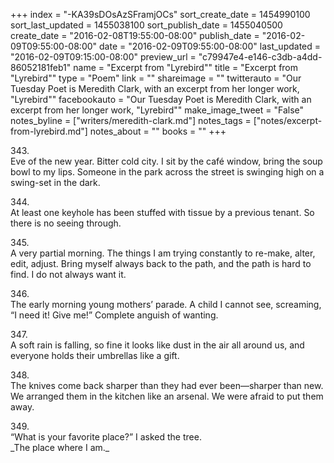 +++
index = "-KA39sDOsAzSFramjOCs"
sort_create_date = 1454990100
sort_last_updated = 1455038100
sort_publish_date = 1455040500
create_date = "2016-02-08T19:55:00-08:00"
publish_date = "2016-02-09T09:55:00-08:00"
date = "2016-02-09T09:55:00-08:00"
last_updated = "2016-02-09T09:15:00-08:00"
preview_url = "c79947e4-e146-c3db-a4dd-86052181feb1"
name = "Excerpt from \"Lyrebird\""
title = "Excerpt from \"Lyrebird\""
type = "Poem"
link = ""
shareimage = ""
twitterauto = "Our Tuesday Poet is Meredith Clark, with an excerpt from her longer work, \"Lyrebird\""
facebookauto = "Our Tuesday Poet is Meredith Clark, with an excerpt from her longer work, \"Lyrebird\""
make_image_tweet = "False"
notes_byline = ["writers/meredith-clark.md"]
notes_tags = ["notes/excerpt-from-lyrebird.md"]
notes_about = ""
books = ""
+++
<p class="prose-poem">
	343.<br>
Eve of the new year. Bitter cold city. I sit by the café window, bring the soup bowl to my lips. Someone in the park across the street is swinging high on a swing-set in the dark.
</p>

<p class="prose-poem">
	344.<br>
At least one keyhole has been stuffed with tissue by a previous tenant. So there is no seeing through.
</p>


<p class="prose-poem">
	345.<br>
A very partial morning. The things I am trying constantly to re-make, alter, edit, adjust. Bring myself always back to the path, and the path is hard to find. I do not always want it.
</p>


<p class="prose-poem">
	346.<br>
The early morning young mothers’ parade. A child I cannot see, screaming, “I need it! Give me!” Complete anguish of wanting.
</p>


<p class="prose-poem">
	347.<br>
A soft rain is falling, so fine it looks like dust in the air all around us, and everyone holds their umbrellas like a gift.
</p>


<p class="prose-poem">
	348.<br>
The knives come back sharper than they had ever been—sharper than new. We arranged them in the kitchen like an arsenal. We were afraid to put them away.
</p>


<p class="prose-poem">
	349.<br>
“What is your favorite place?” I asked the tree.<br>
_The place where I am._
</p>
